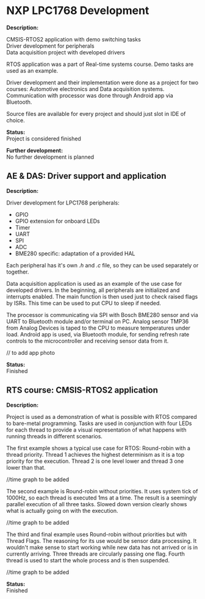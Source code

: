 # NXP LPC1768 Development

**Description:**  

CMSIS-RTOS2 application with demo switching tasks   
Driver development for peripherals  
Data acquisition project with developed drivers

RTOS application was a part of Real-time systems course. Demo tasks are used as an example.

Driver development and their implementation were done as a project for two courses: Automotive electronics and Data acquisition systems. Communication with processor was done through Android app via Bluetooth.

Source files are available for every project and should just slot in IDE of choice.  

**Status:**   
Project is considered finished  

**Further development:**  
No further development is planned  

## **AE & DAS: Driver support and application**

**Description:**  

Driver development for LPC1768 peripherals:
- GPIO
- GPIO extension for onboard LEDs
- Timer
- UART
- SPI
- ADC
- BME280 specific: adaptation of a provided HAL  

Each peripheral has it's own *.h* and *.c* file, so they can be used separately or together.  

Data acquisition application is used as an example of the use case for developed drivers.
In the beginning, all peripherals are initialized and interrupts enabled. The main function is then used just to check raised flags by ISRs. This time can be used to put CPU to sleep if needed.  

The processor is communicating via SPI with Bosch BME280 sensor and via UART to Bluetooth module and/or terminal on PC. Analog sensor TMP36 from Analog Devices is taped to the CPU to measure temperatures under load. Android app is used, via Bluetooth module, for sending refresh rate controls to the microcontroller and receiving sensor data from it. 

// to add app photo  


**Status:**   
Finished


## **RTS course: CMSIS-RTOS2 application**

**Description:**  

Project is used as a demonstration of what is possible with RTOS compared to bare-metal programming. Tasks are used in conjunction with four LEDs for each thread to provide a visual representation of what happens with running threads in different scenarios.  

The first example shows a typical use case for RTOS: Round-robin with a thread priority. Thread 1 achieves the highest determinism as it is a top priority for the execution. Thread 2 is one level lower and thread 3 one lower than that. 

//time graph to be added  

The second example is Round-robin without priorities. It uses system tick of 1000Hz, so each thread is executed 1ms at a time. The result is a seemingly parallel execution of all three tasks. Slowed down version clearly shows what is actually going on with the execution.

//time graph to be added  

The third and final example uses Round-robin without priorities but with Thread Flags. The reasoning for its use would be sensor data processing. It wouldn't make sense to start working while new data has not arrived or is in currently arriving. Three threads are circularly passing one flag. Fourth thread is used to start the whole process and is then suspended.  

//time graph to be added

**Status:**   
Finished
